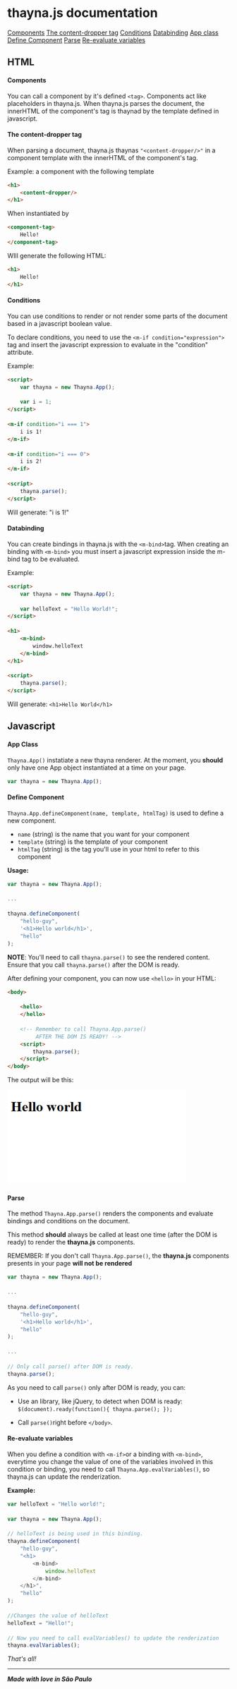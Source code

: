 # thayna.js documentation

[Components](#components)
[The content-dropper tag](#the-content-dropper-tag)
[Conditions](#conditions)
[Databinding](#databinding)
[App class](#app-class)
[Define Component](#define-component)
[Parse](#parse)
[Re-evaluate variables](#re-evaluate-variables)
 

## HTML

#### Components

You can call a component by it's defined `<tag>`. Components act like placeholders in thayna.js. When thayna.js parses the document, the innerHTML of the component's tag is thaynad by the template defined in javascript.

#### The content-dropper tag

When parsing a document, thayna.js thaynas `"<content-dropper/>"` in a component template with the innerHTML of the component's tag.

Example: a component with the following template
```html
<h1>
	<content-dropper/>
</h1>
```

When instantiated by
```html
<component-tag>
	Hello!
</component-tag>
```

WIll generate the following HTML:

```html
<h1>
	Hello!
</h1>
```

#### Conditions

You can use conditions to render or not render some parts of the document based in a javascript boolean value.

To declare conditions, you need to use the `<m-if condition="expression">` tag and insert the javascript expression to evaluate in the "condition" attribute.

Example:

```html
<script>
	var thayna = new Thayna.App();
	
	var i = 1;
</script>

<m-if condition="i === 1">
	i is 1!
</m-if>

<m-if condition="i === 0">
	i is 2!
</m-if>

<script>
	thayna.parse();
</script>
```
Will generate: "i is 1!"

#### Databinding

You can create bindings in thayna.js with the `<m-bind>`tag. When creating an binding with `<m-bind>` you must insert a javascript expression inside the m-bind tag to be evaluated.

Example:

```html
<script>
	var thayna = new Thayna.App();

	var helloText = "Hello World!";
</script>

<h1>
	<m-bind>
		window.helloText
	</m-bind>
</h1>

<script>
	thayna.parse();
</script>
```

Will generate: `<h1>Hello World</h1>`

## Javascript

#### App Class
`Thayna.App()` instatiate a new thayna renderer. At the moment, you **should** only have one App object instantiated at a time on your page.

```javascript
var thayna = new Thayna.App();
```

#### Define Component
`Thayna.App.defineComponent(name, template, htmlTag)` is used to define a new component.

 - `name` (string) is the name that you want for your component
 - `template` (string) is the template of your component
 - `htmlTag` (string) is the tag you'll use in your html to refer to this component

**Usage:**
```javascript
var thayna = new Thayna.App();

...

thayna.defineComponent(
	"hello-guy",
	'<h1>Hello world</h1>',
	"hello"
);
```


**NOTE**: You'll need to call `thayna.parse()` to see the rendered content. Ensure that you call `thayna.parse()` after the DOM is ready.

After defining your component, you can now use `<hello>` in your HTML:

```html
<body>

	<hello>
	</hello>
	
	<!-- Remember to call Thayna.App.parse()
	     AFTER THE DOM IS READY! -->
	<script>
		thayna.parse();
	</script>
</body>
```

The output will be this:

![Output](/screenshots/Screenshot-2017-12-8%20Sample.png?raw=true)

#### Parse

The method `Thayna.App.parse()` renders the components and evaluate bindings and conditions on the document.

This method **should** always be called at least one time (after the DOM is ready) to render the **thayna.js** components.

REMEMBER: If you don't call `Thayna.App.parse()`, the **thayna.js** components presents in your page **will not be rendered**

```javascript
var thayna = new Thayna.App();

...

thayna.defineComponent(
	"hello-guy",
	'<h1>Hello world</h1>',
	"hello"
);

...            

// Only call parse() after DOM is ready.
thayna.parse();

```

As you need to call `parse()` only after DOM is ready, you can:

 - Use an library, like jQuery, to detect when DOM is ready: 
 `$(document).ready(function(){ thayna.parse(); });`
 
 - Call `parse()`right before `</body>`.

#### Re-evaluate variables

When you define a condition with `<m-if>`or a binding with `<m-bind>`, everytime you change the value of one of the variables involved in this condition or binding, you need to call `Thayna.App.evalVariables()`, so thayna.js can update the renderization.

**Example:**
```javascript
var helloText = "Hello world!";

var thayna = new Thayna.App();

// helloText is being used in this binding.
thayna.defineComponent(
	"hello-guy",
	"<h1>
		<m-bind>
			window.helloText
		</m-bind>
	</h1>",
	"hello"
);  

//Changes the value of helloText
helloText = "Hello!";

// Now you need to call evalVariables() to update the renderization
thayna.evalVariables();
```

*That's all!*

---
_**Made with love in São Paulo**_